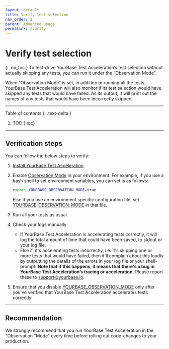```yaml
---
layout: default
title: Verify test selection
nav_order: 2
parent: Advanced usage
permalink: /verify
---
```


# Verify test selection
{: .no_toc }
To test-drive YourBase Test Acceleration’s test selection without actually skipping any tests, you can run it under the “Observation Mode”.

When “Observation Mode” is set, in addition to running all the tests, YourBase Test Acceleration will also monitor if its test selection would have skipped any tests that would have failed. As its output, it will print out the names of any tests that would have been incorrectly skipped. 

---

Table of contents
{: .text-delta }
1. TOC
{:toc}

---

## Verification steps
You can follow the below steps to verify: 

1. [Install YourBase Test Acceleration](../install.md).
2. Enable [Observation Mode](../environment-variables.md#yourbase_observation_mode) in your environment. For example, if you use a bash shell to set environment variables, you can set is as follows:
   ```sh
   export YOURBASE_OBSERVATION_MODE=true
   ```
   
   Else if you use an environment specific configuration file, set [YOURBASE_OBSERVATION_MODE](../environment-variables.md/#yourbase_observation_mode) in that file.

3. Run all your tests as usual.
4. Check your logs manually:
   - If YourBase Test Acceleration is accelerating tests correctly, it will log the total amount of time that could have been saved, to stdout or your log file.
   - Else if, it's accelerating tests incorrectly, i.e. it's skipping one or more tests that would have failed, then it'll complain about this loudly by outputting the details of the errors in your log file or your shell-prompt. __Note that if this happens, it means that there's a bug in YourBase Test Acceleration’s tracing or acceleration.__ Please report these to [support@yourbase.io](mailto:support@yourbase.io).
5. Ensure that you disable [YOURBASE_OBSERVATION_MODE](../environment-variables.md/#yourbase_observation_mode) only after you've verified that YourBase Test Acceleration accelerates tests correctly.

---

## Recommendation
We strongly recommend that you run YourBase Test Acceleration in the "Observation "Mode" every time before rolling out code-changes to your production.